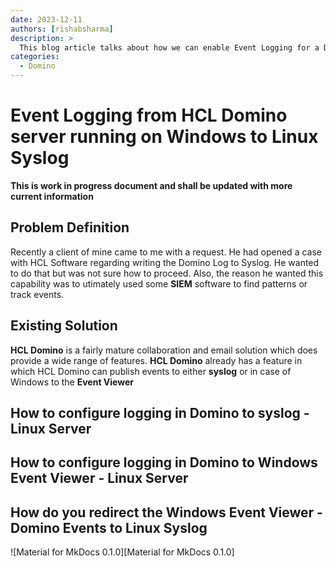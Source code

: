 ```yaml
---
date: 2023-12-11
authors: [rishabsharma]
description: >
  This blog article talks about how we can enable Event Logging for a Domino Server running on Windows to a Linux Syslog.
categories:
  - Domino
---
```


# Event Logging from HCL Domino server running on Windows to Linux Syslog

**This is work in progress document and shall be updated with more current information**

## Problem Definition

Recently a client of mine came to me with a request. He had opened a case with HCL Software regarding writing the Domino Log to Syslog. He wanted to do that but was not sure how to proceed. Also, the reason he wanted this capability was to utimately used some **SIEM** software to find patterns or track events.

## Existing Solution

**HCL Domino** is a fairly mature collaboration and email solution which does provide a wide range of features. **HCL Domino** already has a feature in which HCL Domino can publish events to either **syslog** or in case of Windows to the **Event Viewer**

## How to configure logging in Domino to syslog - Linux Server

## How to configure logging in Domino to Windows Event Viewer - Linux Server

## How do you redirect the Windows Event Viewer - Domino Events to Linux Syslog

![Material for MkDocs 0.1.0][Material for MkDocs 0.1.0]
